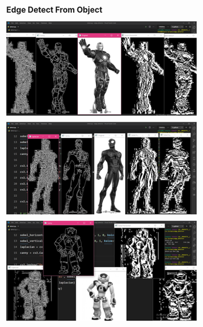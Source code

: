 ## Edge Detect From Object 
 
 ![IronMan Edge Detection](IronMan-Edge-Detection.png)

 ![Spiderman Edge Detection](Spiderman-Edge-Detection.png)

 ![Robot Edge Detection](Robot.png)
